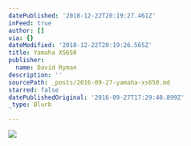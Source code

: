```yaml
---
datePublished: '2018-12-22T20:19:27.461Z'
inFeed: true
author: []
via: {}
dateModified: '2018-12-22T20:19:26.565Z'
title: Yamaha XS650
publisher:
  name: David Ryman
description: ''
sourcePath: _posts/2016-09-27-yamaha-xs650.md
starred: false
datePublishedOriginal: '2016-09-27T17:29:40.899Z'
_type: Blurb

---
```

![](https://the-grid-user-content.s3-us-west-2.amazonaws.com/6693c171-6aa5-48cb-93a0-b1dde76fcc74.jpg)